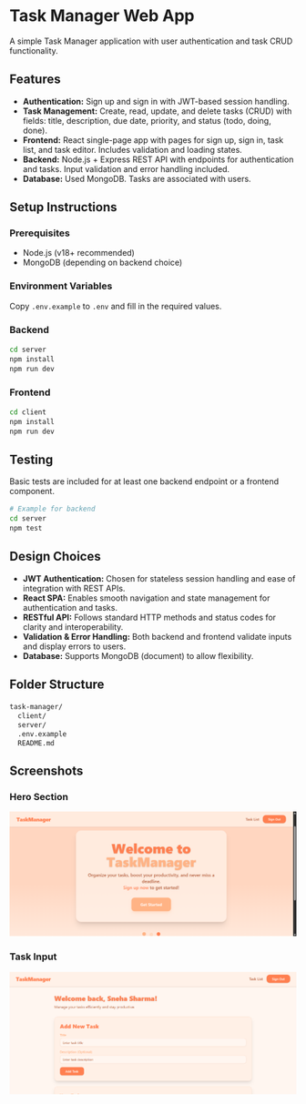 # Task Manager Web App

A simple Task Manager application with user authentication and task CRUD functionality.

## Features

- **Authentication:** Sign up and sign in with JWT-based session handling.
- **Task Management:** Create, read, update, and delete tasks (CRUD) with fields: title, description, due date, priority, and status (todo, doing, done).
- **Frontend:** React single-page app with pages for sign up, sign in, task list, and task editor. Includes validation and loading states.
- **Backend:** Node.js + Express REST API with endpoints for authentication and tasks. Input validation and error handling included.
- **Database:** Used MongoDB. Tasks are associated with users.

## Setup Instructions

### Prerequisites

- Node.js (v18+ recommended)
- MongoDB (depending on backend choice)

### Environment Variables

Copy `.env.example` to `.env` and fill in the required values.

### Backend

```bash
cd server
npm install
npm run dev
```

### Frontend

```bash
cd client
npm install
npm run dev
```

## Testing

Basic tests are included for at least one backend endpoint or a frontend component.

```bash
# Example for backend
cd server
npm test

```

## Design Choices

- **JWT Authentication:** Chosen for stateless session handling and ease of integration with REST APIs.
- **React SPA:** Enables smooth navigation and state management for authentication and tasks.
- **RESTful API:** Follows standard HTTP methods and status codes for clarity and interoperability.
- **Validation & Error Handling:** Both backend and frontend validate inputs and display errors to users.
- **Database:** Supports MongoDB (document) to allow flexibility.

## Folder Structure

```
task-manager/
  client/
  server/
  .env.example
  README.md
```

## Screenshots

### Hero Section

![Hero Section](./screenshots/HeroSection.png)

### Task Input

![Task Input](./screenshots/TaskInput.png)
